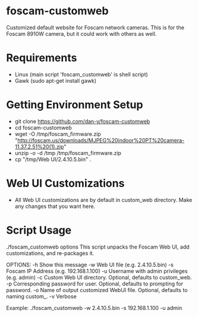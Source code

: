 foscam-customweb
================

Customized default website for Foscam network cameras. This is for the Foscam 8910W camera, but it could work with others as well.

Requirements
===
* Linux (main script 'foscam_customweb' is shell script)
* Gawk (sudo apt-get install gawk)

Getting Environment Setup
===
* git clone https://github.com/dan-v/foscam-customweb
* cd foscam-customweb
* wget -O /tmp/foscam_firmware.zip "http://foscam.us/downloads/MJPEG%20indoor%20PT%20camera-11.37.2.51%20(1).zip"
* unzip -o -d /tmp /tmp/foscam_firmware.zip
* cp "/tmp/Web UI/2.4.10.5.bin" .

Web UI Customizations
===
* All Web UI customizations are by default in custom_web directory. Make any changes that you want here.

Script Usage
===
./foscam_customweb options
This script unpacks the Foscam Web UI, add customizations, and re-packages it.

OPTIONS:
   -h      Show this message
   -w      Web UI file (e.g. 2.4.10.5.bin)
   -s      Foscam IP Address (e.g. 192.168.1.100)
   -u      Username with admin privileges (e.g. admin)
   -c      Custom Web UI directory. Optional, defaults to custom_web.
   -p      Corresponding password for user. Optional, defaults to prompting for password. 
   -o      Name of output customized WebUI file. Optional, defaults to naming custom_<webuifilename>.
   -v      Verbose
   
Example: ./foscam_customweb -w 2.4.10.5.bin -s 192.168.1.100 -u admin

